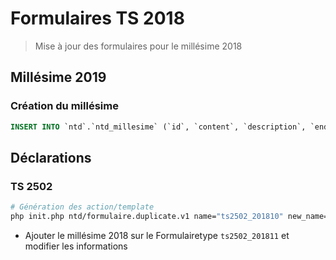 # Formulaires TS 2018

> Mise à jour des formulaires pour le millésime 2018

## Millésime 2019

### Création du millésime

```sql
INSERT INTO `ntd`.`ntd_millesime` (`id`, `content`, `description`, `end_at`, `flags`, `image`, `name`, `start_at`, `status`) VALUES (NULL, '', '', '2018-12-31', '0', '', '2018', '2018-11-01', '1');
```

## Déclarations


### TS 2502

```bash
# Génération des action/template
php init.php ntd/formulaire.duplicate.v1 name="ts2502_201810" new_name="ts2502_201811"
```

- Ajouter le millésime 2018 sur le Formulairetype `ts2502_201811` et modifier les informations
